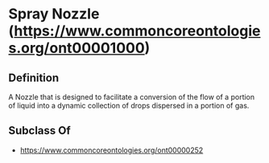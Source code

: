 # Spray Nozzle (https://www.commoncoreontologies.org/ont00001000)

## Definition
A Nozzle that is designed to facilitate a conversion of the flow of a portion of liquid into a dynamic collection of drops dispersed in a portion of gas.

## Subclass Of
- https://www.commoncoreontologies.org/ont00000252

